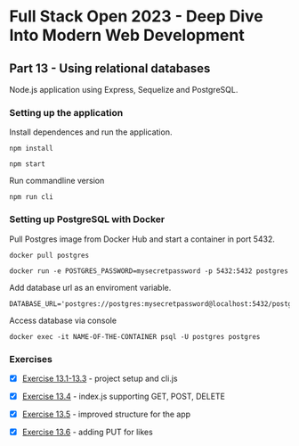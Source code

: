 # Full Stack Open 2023 - Deep Dive Into Modern Web Development

## Part 13 - Using relational databases

Node.js application using Express, Sequelize and PostgreSQL.

### Setting up the application 

Install dependences and run the application.

    npm install 

    npm start

Run commandline version

    npm run cli

### Setting up PostgreSQL with Docker

Pull Postgres image from Docker Hub and start a container in port 5432.

    docker pull postgres
    
    docker run -e POSTGRES_PASSWORD=mysecretpassword -p 5432:5432 postgres

Add database url as an enviroment variable.

    DATABASE_URL='postgres://postgres:mysecretpassword@localhost:5432/postgres'

Access database via console 

    docker exec -it NAME-OF-THE-CONTAINER psql -U postgres postgres

### Exercises

- [x] [Exercise 13.1-13.3](https://github.com/ruusukivi/fullstack-part13-postgresql/tree/13.1-13.3) -  project setup and cli.js
- [x] [Exercise 13.4](https://github.com/ruusukivi/fullstack-part13-postgresql/tree/13.4) -  index.js supporting GET, POST, DELETE
- [x] [Exercise 13.5](https://github.com/ruusukivi/fullstack-part13-postgresql/tree/13.5) -  improved structure for the app
- [x] [Exercise 13.6](https://github.com/ruusukivi/fullstack-part13-postgresql/tree/13.6) -  adding PUT for likes


